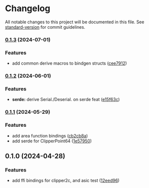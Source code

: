 # Changelog

All notable changes to this project will be documented in this file. See [standard-version](https://github.com/conventional-changelog/standard-version) for commit guidelines.

### [0.1.3](https://github.com/tirithen/clipper2c-sys/compare/v0.1.2...v0.1.3) (2024-07-01)


### Features

* add common derive macros to bindgen structs ([cee7912](https://github.com/tirithen/clipper2c-sys/commit/cee79122e6e15a8dfc0ddf0516e8724c97a168b9))

### [0.1.2](https://github.com/tirithen/clipper2c-sys/compare/v0.1.1...v0.1.2) (2024-06-01)


### Features

* **serde:** derive Serial./Deserial. on serde feat ([e15f63c](https://github.com/tirithen/clipper2c-sys/commit/e15f63ce48a6038a597cc7ef5a784c9d1968caf6))

### [0.1.1](https://github.com/tirithen/clipper2c-sys/compare/v0.1.0...v0.1.1) (2024-05-29)


### Features

* add area function bindings ([cb2cb8a](https://github.com/tirithen/clipper2c-sys/commit/cb2cb8a835b40a4fa44cb2eb6162f8a1cf57817c))
* add serde for ClipperPoint64 ([1e57950](https://github.com/tirithen/clipper2c-sys/commit/1e5795002ec17041a9f40cb22454f25f3567aae1))

## 0.1.0 (2024-04-28)


### Features

* add ffi bindings for clipper2c, and asic test ([12eed96](https://github.com/tirithen/clipper2c-sys/commit/12eed96d1e71089869ca72f67629ed3e67cc39f6))
